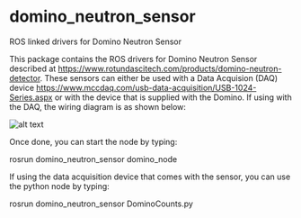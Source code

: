 # domino_neutron_sensor
ROS linked drivers for Domino Neutron Sensor

This package contains the ROS drivers for Domino Neutron Sensor described at https://www.rotundascitech.com/products/domino-neutron-detector. 
These sensors can either be used with a Data Acquision (DAQ) device https://www.mccdaq.com/usb-data-acquisition/USB-1024-Series.aspx or with the device that 
is supplied with the Domino. 
If using with the DAQ, the wiring diagram is as shown below: 

![alt text](https://github.com/indsy123/domino_neutron_sensor/blob/main/wiring_diagram.png?raw=true)

Once done, you can start the node by typing: 

rosrun domino_neutron_sensor domino_node

If using the data acquisition device that comes with the sensor, you can use the python node by typing:

rosrun domino_neutron_sensor DominoCounts.py

